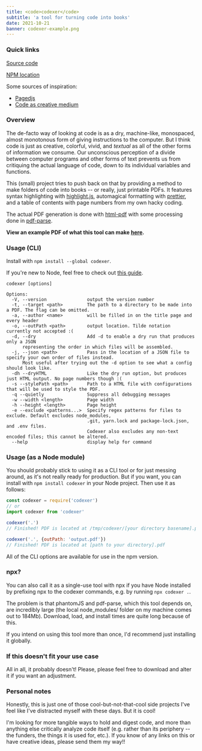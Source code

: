 ```yaml
---
title: <code>codexer</code>
subtitle: 'a tool for turning code into books'
date: 2021-10-21
banner: codexer-example.png
---
```


### Quick links

[Source code](https://github.com/18kimn/codexer)

[NPM location](https://www.npmjs.com/package/codexer)

Some sources of inspiration:

- [Pagedjs](https://www.pagedjs.org/)
- [Code as creative medium](https://mitpress.mit.edu/books/code-creative-medium)

### Overview

The de-facto way of looking at code is as a dry,
machine-like, monospaced, almost monotonous form of giving
instructions to the computer. But I think code is just as
creative, colorful, vivid, and _textual_ as all of the other
forms of information we consume. Our unconscious perception
of a divide between computer programs and other forms of
text prevents us from critiquing the actual language of
code, down to its individual variables and functions.

This (small) project tries to push back on that by providing
a method to make folders of code into books -- or really,
just printable PDFs. It features syntax highlighting with
[highlight.js](https://highlightjs.org/), automagical
formatting with [prettier](https://prettier.io/), and a
table of contents with page numbers from my own hacky
coding.

The actual PDF generation is done with
[html-pdf](https://github.com/marcbachmann/node-html-pdf/issues)
with some processing done in
[pdf-parse](https://www.npmjs.com/package/pdf-parse).

**View an example PDF of what this tool can make
[here](https://nathankim.name/files/codexer.pdf).**

### Usage (CLI)

Install with `npm install --global codexer`.

If you're new to Node, feel free to check out
[this guide](https://heynode.com/tutorial/install-nodejs-locally-nvm/).

```
codexer [options]

Options:
  -V, --version               output the version number
  -t, --target <path>         The path to a directory to be made into a PDF. The flag can be omitted.
  -a, --author <name>         will be filled in on the title page and every header
  -o, --outPath <path>        output location. Tilde notation currently not accepted :(
  -d, --dry                   Add -d to enable a dry run that produces only a JSON
      representing the order in which files will be assembled.
  -j, --json <path>           Pass in the location of a JSON file to specify your own order of files instead.
      Most useful after trying out the -d option to see what a config should look like.
  -dh --dryHTML               Like the dry run option, but produces just HTML output. No page numbers though :(
  -s --stylePath <path>       Path to a HTML file with configurations that will be used to style the PDF.
  -q --quietly                Suppress all debugging messages
  -w --width <length>         Page width
  -h --height <length>        Page height
  -e --exclude <patterns...>  Specify regex patterns for files to exclude. Default excludes node_modules,
                              .git, yarn.lock and package-lock.json, and .env files.
                              Codexer also excludes any non-text encoded files; this cannot be altered.
  --help                      display help for command
```

### Usage (as a Node module)

You should probably stick to using it as a CLI tool or for
just messing around, as it's not really ready for
production. But if you want, you can install with
`npm install codexer` in your Node project. Then use it as
follows:

```js
const codexer = require('codexer')
// or
import codexer from 'codexer'

codexer('.')
// Finished! PDF is located at /tmp/codexer/[your directory basename].pdf

codexer('.', {outPath: 'output.pdf'})
// Finished! PDF is located at [path to your directory].pdf
```

All of the CLI options are available for use in the npm
version.

### npx?

You can also call it as a single-use tool with npx if you
have Node installed by prefixing npx to the codexer
commands, e.g. by running `npx codexer .`.

The problem is that phantomJS and pdf-parse, which this tool
depends on, are incredibly large (the local node_modules/
folder on my machine comes out to 184Mb). Download, load,
and install times are quite long because of this.

If you intend on using this tool more than once, I'd
recommend just installing it globally.

### If this doesn't fit your use case

All in all, it probably doesn't! Please, please feel free to
download and alter it if you want an adjustment.

### Personal notes

Honestly, this is just one of those cool-but-not-that-cool
side projects I've feel like I've distracted myself with
these days. But it is cool!

I'm looking for more tangible ways to hold and digest code,
and more than anything else critically analyze code itself
(e.g. rather than its periphery -- the funders, the things
it is used for, etc.). If you know of any links on this or
have creative ideas, please send them my way!!
